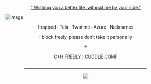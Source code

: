 <p align="center"> <ins> " Wishing you a better life, without me by your side." </ins> </p>

![image](https://file.garden/Z5XfcGXMBSWGuItV/IMG_2277.jpeg)

<p align="center"> Itrapped ∙ Tela ∙ Twotime ∙ Azure ∙ Nicknames </p>

<p align="center"> I block freely, please don’t take it personally </p>

<p align="center"> ♱ </p>

<p align="center"> C+H FREELY | CUDDLE COMF


<p align="center"> ____________________________________________________________ </p>


<div align="center">

  ![](https://komarev.com/ghpvc/?username=SpawnsBlessings&label=gamblers&color=615F85&style=flat) 

<div align="center">

